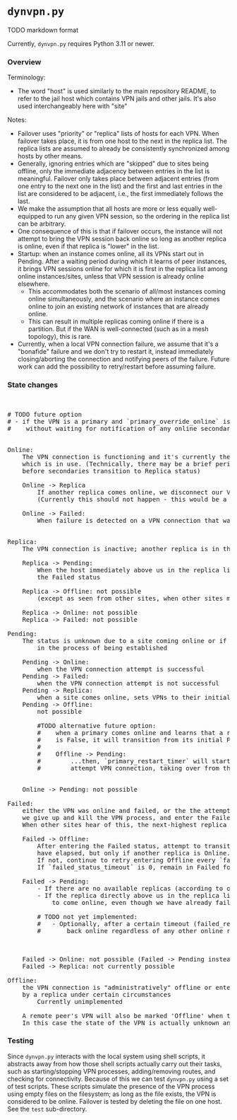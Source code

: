 # `dynvpn.py `
TODO markdown format

Currently, `dynvpn.py` requires Python 3.11 or newer.


### Overview


Terminology: 
* The word "host" is used similarly to the main repository README, to refer to the jail host which 
contains VPN jails and other jails. It's also used interchangeably here with "site"

Notes:
* Failover uses "priority" or "replica" lists of hosts for each VPN. When failover takes place, it is 
from one host to the next in the replica list. The replica lists are assumed to already be consistently 
synchronized among hosts by other means.
 * Generally, ignoring entries which are "skipped" due to sites being offline, only the immediate adjacency between 
 entries in the list is meaningful. Failover only takes place between adjacent entries (from one entry to the next one
 in the list) and the first and last entries in the list are considered to be adjacent, i.e., the first immediately
 follows the last.
* We make the assumption that all hosts are more or less equally well-equipped to run any given VPN session,
so the ordering in the replica list can be arbitrary. 
 * One consequence of this is that if failover occurs,
 the instance will not attempt to bring the VPN session back online so long as another replica is online, even if that 
 replica is "lower" in the list.
* Startup: when an instance comes online, all its VPNs start out in Pending. After a waiting period during which it learns
of peer instances, it brings VPN sessions online for which it is first in the replica list among online instances/sites,
unless that VPN session is already online elsewhere. 
  * This accommodates both the scenario of all/most instances coming online simultaneously, and the scenario where
 an instance comes online to join an existing network of instances that are already online.
  * This can result in multiple replicas coming online if there is a partition. But if the WAN is well-connected
 (such as in a mesh topology), this is rare.
* Currently, when a local VPN connection failure, we assume that it's a "bonafide" failure and we don't try to 
  restart it, instead immediately closing/aborting the connection and notifying peers of the failure. Future work
  can add the possibility to retry/restart before assuming failure.


### State changes

<pre>


# TODO future option
# - if the VPN is a primary and `primary_override_online` is True, immediately attempt to connect the VPN
#    without waiting for notification of any online secondaries (and disregarding any such notification).


Online: 
    The VPN connection is functioning and it's currently the unique one (with this ID and anycast_addr) 
    which is in use. (Technically, there may be a brief period between updates when more than one is Online,
    before secondaries transition to Replica status)

    Online -> Replica
        If another replica comes online, we disconnect our VPN
        (Currently this should not happen - this would be a possibility if `primary_override_online` is implemented)

    Online -> Failed:
        When failure is detected on a VPN connection that was Online


Replica: 
    The VPN connection is inactive; another replica is in the Online state

    Replica -> Pending:
        When the host immediately above us in the replica list (ignoring any sites which are offline) enters
        the Failed status
    
    Replica -> Offline: not possible 
        (except as seen from other sites, when other sites mark our entire site offline)

    Replica -> Online: not possible
    Replica -> Failed: not possible

Pending: 
    The status is unknown due to a site coming online or if the VPN connection is currently 
        in the process of being established 

    Pending -> Online: 
        when the VPN connection attempt is successful
    Pending -> Failed: 
        when the VPN connection attempt is not successful
    Pending -> Replica: 
        when a site comes online, sets VPNs to their initial Pending state, and learns of another instance coming online
    Pending -> Offline:
        not possible

        #TODO alternative future option:
        #    when a primary comes online and learns that a replica is already online, and `primary_override_online`
        #    is False, it will transition from its initial Pending state to Offline...
        #    
        #    Offline -> Pending:
        #        ...then, `primary_restart_timer` will start, after which the primary will transition to Pending and
        #        attempt VPN connection, taking over from the replica if successful.
        

    Online -> Pending: not possible

Failed: 
    either the VPN was online and failed, or the the attempt to establish the VPN connection failed
    we give up and kill the VPN process, and enter the Failed state.
    When other sites hear of this, the next-highest replica site for this VPN will attempt to bring it online.

    Failed -> Offline: 
        After entering the Failed status, attempt to transition to Offline after `failed_status_timeout` seconds 
        have elapsed, but only if another replica is Online. 
        If not, continue to retry entering Offline every `failed_status_timeout` seconds.
        If `failed_status_timeout` is 0, remain in Failed forever.

    Failed -> Pending:
        - If there are no available replicas (according to our configuration), immediately attempt to come online again
        - If the replica directly above us in the replica list (ignoring any offline sites) fails, we attempt
            to come online, even though we have already failed

        # TODO not yet implemented:
        #   - Optionally, after a certain timeout (failed_retry_timeout), if we are still Failed, retry bringing the VPN
        #       back online regardless of any other online replicas



    Failed -> Online: not possible (Failed -> Pending instead)
    Failed -> Replica: not currently possible

Offline:
    the VPN connection is "administratively" offline or entered the Failed state and was successfully replaced
    by a replica under certain circumstances
        Currently unimplemented

    A remote peer's VPN will also be marked 'Offline' when the peer's site has been marked Offline.
    In this case the state of the VPN is actually unknown and pending reconnection with the peer.
</pre>


### Testing

Since `dynvpn.py` interacts with the local system using shell scripts, it abstracts away from how those shell scripts
actually carry out their tasks, such as starting/stopping VPN processes, adding/removing routes, and checking
for connectivity. Because of this we can test `dynvpn.py` using a set of test scripts. These scripts simulate the presence
of the VPN process using empty files on the filesystem; as long as the file exists, the VPN is considered to be online.
Failover is tested by deleting the file on one host. See the `test` sub-directory.
